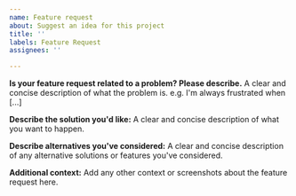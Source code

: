 ```yaml
---
name: Feature request
about: Suggest an idea for this project
title: ''
labels: Feature Request
assignees: ''

---
```


**Is your feature request related to a problem? Please describe.**
A clear and concise description of what the problem is. e.g. I'm always frustrated when [...]

**Describe the solution you'd like:**
A clear and concise description of what you want to happen.

**Describe alternatives you've considered:**
A clear and concise description of any alternative solutions or features you've considered.

**Additional context:**
Add any other context or screenshots about the feature request here.
